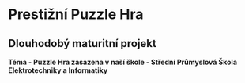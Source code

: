 # Prestižní Puzzle Hra
## Dlouhodobý maturitní projekt
**Téma - Puzzle Hra zasazena v naší škole - Střední Průmyslová Škola Elektrotechniky a Informatiky**
